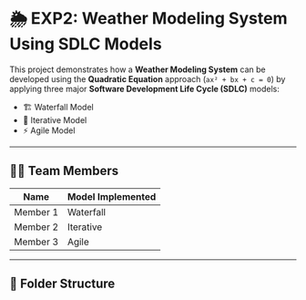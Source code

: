 # 🌦️ EXP2: Weather Modeling System Using SDLC Models

This project demonstrates how a **Weather Modeling System** can be developed using the **Quadratic Equation** approach (`ax² + bx + c = 0`) by applying three major **Software Development Life Cycle (SDLC)** models:

- 🏗️ Waterfall Model
- 🔁 Iterative Model
- ⚡ Agile Model

---

## 👨‍💻 Team Members

| Name        | Model Implemented |
|-------------|-------------------|
| Member 1    | Waterfall         |
| Member 2    | Iterative         |
| Member 3    | Agile             |

---

## 📁 Folder Structure

